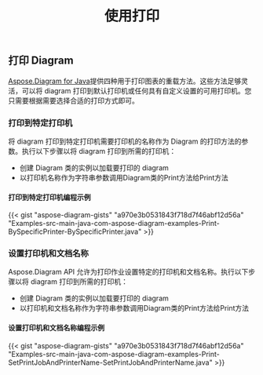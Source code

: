 ﻿---
title: 使用打印
type: docs
weight: 80
url: /zh/java/working-with-print/
---
## **打印 Diagram**
[Aspose.Diagram for Java](https://products.aspose.com/diagram/java/)提供四种用于打印图表的重载方法。这些方法足够灵活，可以将 diagram 打印到默认打印机或任何具有自定义设置的可用打印机。您只需要根据需要选择合适的打印方式即可。
### **打印到特定打印机**
将 diagram 打印到特定打印机需要打印机的名称作为 Diagram 的打印方法的参数。执行以下步骤以将 diagram 打印到所需的打印机：

- 创建 Diagram 类的实例以加载要打印的 diagram
- 以打印机名称作为字符串参数调用Diagram类的Print方法给Print方法
#### **打印到特定打印机编程示例**
{{< gist "aspose-diagram-gists" "a970e3b0531843f718d7f46abf12d56a" "Examples-src-main-java-com-aspose-diagram-examples-Print-BySpecificPrinter-BySpecificPrinter.java" >}}
### **设置打印机和文档名称**
Aspose.Diagram API 允许为打印作业设置特定的打印机和文档名称。执行以下步骤以将 diagram 打印到所需的打印机：

- 创建 Diagram 类的实例以加载要打印的 diagram
- 以打印机和文档名称作为字符串参数调用Diagram类的Print方法给Print方法
#### **设置打印机和文档名称编程示例**
{{< gist "aspose-diagram-gists" "a970e3b0531843f718d7f46abf12d56a" "Examples-src-main-java-com-aspose-diagram-examples-Print-SetPrintJobAndPrinterName-SetPrintJobAndPrinterName.java" >}}
